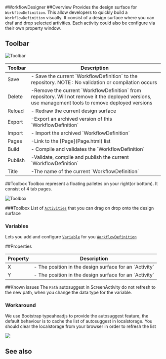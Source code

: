#WorkflowDesigner
##Overview
Provides the design surface for `WorkflowDefinition`. This allow developers to quickly build a `WorkflowDefinition` visually. It consist of a design surface where you can draf and drop selected artivities. Each activity could also be configure via their own property window.



## Toolbar
![Toolbar](http://i.imgur.com/4iUUtqO.png)
<table class="table table-condensed table-bordered">
    <thead>
<tr>
<th>Toolbar</th>
<th>Description</th>
</tr>
</thead>
<tbody>
<tr><td>Save</td><td> - Save the current `WorkflowDefinition` to the repository. NOTE : No validation or compilation occurs</td></tr>
<tr><td>Delete</td><td> -Remove the current `WorkflowDefinition` from repository. Will not remove it the deployed versions, use management tools to remove deployed versions</td></tr>
<tr><td>Reload</td><td> - Redraw the current design surface</td></tr>
<tr><td>Export</td><td> -Export an archived version of this `WorkflowDefinition`</td></tr>
<tr><td>Import</td><td> - Import the archived `WorkflowDefinition`</td></tr>
<tr><td>Pages</td><td> -Link to the [Page](Page.html) list</td></tr>
<tr><td>Build</td><td> - Compile and validates the `WorkflowDefinition`</td></tr>
<tr><td>Publish</td><td> -Validate, compile and publish the current `WorkflowDefinition`</td></tr>
<tr><td>Title</td><td> -The name of the current `WorkflowDefinition`</td></tr>
</tbody></table>

##Toolbox
Toolbox represent a floating palletes on your right(or bottom). It consist of 4 tab pages.

![Toolbox](http://i.imgur.com/LJXnbaI.png)

###Toolbox
List of [`Activities`](Activity.html) that you can drag on drop onto the design surface

### Variables
Lets you add and configure [`Variable`](Variable.html) for you [`WorkflowDefinition`](WorkflowDefinition.html)

##Properties
<table class="table table-condensed table-bordered">
    <thead>
<tr>
<th>Property</th>
<th>Description</th>
</tr>
</thead>
<tbody>
<tr><td>X</td><td> - The position in the design surface for an `Activity`</td></tr>
<tr><td>Y</td><td> - The position in the design surface for an `Activity`</td></tr>
</tbody></table>

##Known issues
The `Path` autosuggest in ScreenActivity do not refresh to the new path, when you change the data type for the variable.

### Workaround
We use Bootstrap typeaheadjs to provide the autosuggest feature, the default behaviour is to cache the list of autosuggest in localstorage. You should clear the localstorage from your browser in order to refresh the list

![](http://i.imgur.com/wgZb5is.png)
## See also

